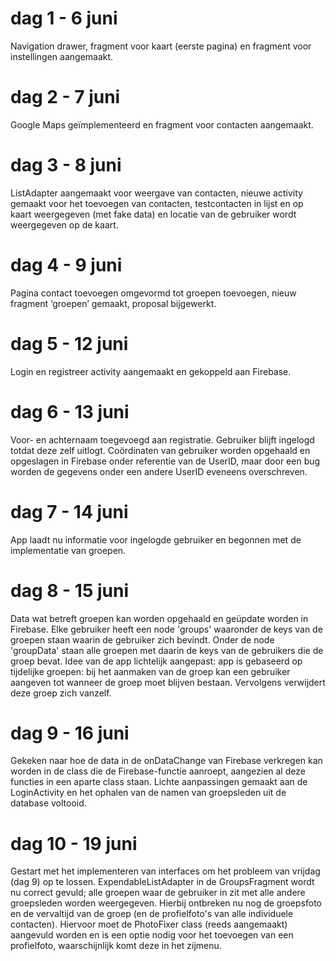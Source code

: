 # dag 1 - 6 juni
Navigation drawer, fragment voor kaart (eerste pagina) en fragment voor instellingen aangemaakt.
 
# dag 2 - 7 juni
Google Maps geïmplementeerd en fragment voor contacten aangemaakt.
 
# dag 3 - 8 juni
ListAdapter aangemaakt voor weergave van contacten, nieuwe activity gemaakt voor het toevoegen van contacten, testcontacten in lijst en op kaart weergegeven (met fake data) en locatie van de gebruiker wordt weergegeven op de kaart.

# dag 4 - 9 juni
Pagina contact toevoegen omgevormd tot groepen toevoegen, nieuw fragment ‘groepen’ gemaakt, proposal bijgewerkt.
 
# dag 5 - 12 juni
Login en registreer activity aangemaakt en gekoppeld aan Firebase.

# dag 6 - 13 juni
Voor- en achternaam toegevoegd aan registratie. Gebruiker blijft ingelogd totdat deze zelf uitlogt. Coördinaten van gebruiker worden opgehaald en opgeslagen in Firebase onder referentie van de UserID, maar door een bug worden de gegevens onder een andere UserID eveneens overschreven.

# dag 7 - 14 juni
App laadt nu informatie voor ingelogde gebruiker en begonnen met de implementatie van groepen.

# dag 8 - 15 juni
Data wat betreft groepen kan worden opgehaald en geüpdate worden in Firebase. Elke gebruiker heeft een node 'groups' waaronder de keys van de groepen staan waarin de gebruiker zich bevindt. Onder de node 'groupData' staan alle groepen met daarin de keys van de gebruikers die de groep bevat. Idee van de app lichtelijk aangepast: app is gebaseerd op tijdelijke groepen: bij het aanmaken van de groep kan een gebruiker aangeven tot wanneer de groep moet blijven bestaan. Vervolgens verwijdert deze groep zich vanzelf.

# dag 9 - 16 juni
Gekeken naar hoe de data in de onDataChange van Firebase verkregen kan worden in de class die de Firebase-functie aanroept, aangezien al deze functies in een aparte class staan. Lichte aanpassingen gemaakt aan de LoginActivity en het ophalen van de namen van groepsleden uit de database voltooid.

# dag 10 - 19 juni
Gestart met het implementeren van interfaces om het probleem van vrijdag (dag 9) op te lossen. ExpendableListAdapter in de GroupsFragment wordt nu correct gevuld; alle groepen waar de gebruiker in zit met alle andere groepsleden worden weergegeven. Hierbij ontbreken nu nog de groepsfoto en de vervaltijd van de groep (en de profielfoto's van alle individuele contacten). Hiervoor moet de PhotoFixer class (reeds aangemaakt) aangevuld worden en is een optie nodig voor het toevoegen van een profielfoto, waarschijnlijk komt deze in het zijmenu.